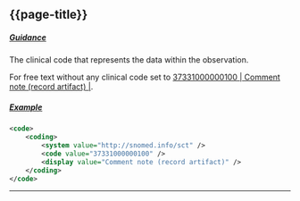 ## {{page-title}}

<h5><ins>Guidance</ins></h5>

The clinical code that represents the data within the observation.

For free text without any clinical code set to [37331000000100 | Comment note (record artifact) |](https://termbrowser.nhs.uk/?perspective=full&conceptId1=37331000000100).

<h5><ins>Example</ins></h5>

```xml
<code>
    <coding>
        <system value="http://snomed.info/sct" />
        <code value="37331000000100" />
        <display value="Comment note (record artifact)" />
    </coding>
</code>
```

---